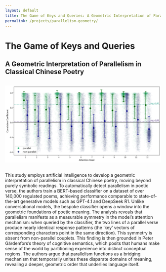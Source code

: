 ```yaml
---
layout: default
title: The Game of Keys and Queries: A Geometric Interpretation of Parallelism in Classical Chinese Poetry
permalink: /projects/parallelism-geometry/
---
```


# The Game of Keys and Queries

## A Geometric Interpretation of Parallelism in Classical Chinese Poetry

<img src="main.png" alt="Geometry of Parallelism" style="max-width: 100%; height: auto; margin: 2rem auto; display: block;">

This study employs artificial intelligence to develop a geometric interpretation of parallelism in classical Chinese poetry, moving beyond purely symbolic readings. To automatically detect parallelism in poetic verse, the authors train a BERT-based classifier on a dataset of over 140,000 regulated poems, achieving performance comparable to state-of-the-art generative models such as GPT-4.1 and DeepSeek R1. Unlike conversational models, the bespoke classifier opens a window into the geometric foundations of poetic meaning. The analysis reveals that parallelism manifests as a measurable symmetry in the model’s attention mechanism: when queried by the classifier, the two lines of a parallel verse produce nearly identical response patterns (the ‘key’ vectors of corresponding characters point in the same direction). This symmetry is absent from non-parallel couplets. This finding is then grounded in Peter Gärdenfors’s theory of cognitive semantics, which posits that humans make sense of the world by partitioning experience into distinct conceptual regions. The authors argue that parallelism functions as a bridging mechanism that temporarily unites these disparate domains of meaning, revealing a deeper, geometric order that underlies language itself.